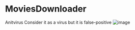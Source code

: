 # MoviesDownloader

Anitvirus Consider it as a virus but it is false-positive 
![image](https://user-images.githubusercontent.com/61450444/166667040-b6335796-afdd-429c-9c14-d32290af0d39.png)
